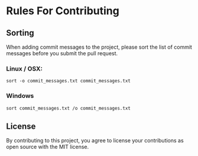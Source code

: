 # Rules For Contributing

## Sorting
When adding commit messages to the project, please sort the list of commit messages before you submit the pull request.

### Linux / OSX:
`sort -o commit_messages.txt commit_messages.txt`
### Windows
`sort commit_messages.txt /o commit_messages.txt`

## License
By contributing to this project, you agree to license your contributions as open source with the MIT license.

